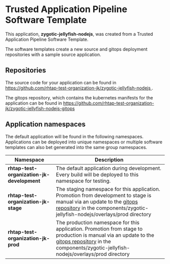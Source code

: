 # Trusted Application Pipeline Software Template

This application, **zygotic-jellyfish-nodejs**, was created from a Trusted Application Pipeline Software Template.

The software templates create a new source and gitops deployment repositories with a sample source application. 

## Repositories

The source code for your application can be found in [https://github.com/rhtap-test-organization-jk/zygotic-jellyfish-nodejs ](https://github.com/rhtap-test-organization-jk/zygotic-jellyfish-nodejs ).
 
The gitops repository, which contains the kubernetes manifests for the application can be found in 
[https://github.com/rhtap-test-organization-jk/zygotic-jellyfish-nodejs-gitops ](https://github.com/rhtap-test-organization-jk/zygotic-jellyfish-nodejs-gitops ) 

## Application namespaces 

The default application will be found in the following namespaces. Applications can be deployed into unique namespaces or multiple software templates can also bet generated into the same group namespaces.  

|  Namespace   |  Description   |  
| -------- | -------- |   
| **rhtap-test-organization-jk-development** | The default application during development. Every build will be deployed to this namespace for testing. | 
| **rhtap-test-organization-jk-stage** | The staging namespace for this application. Promotion from development to stage is manual via an update to the [gitops repository](https://github.com/rhtap-test-organization-jk/zygotic-jellyfish-nodejs-gitops ) in the components/zygotic-jellyfish-nodejs/overlays/prod directory |  
| **rhtap-test-organization-jk-prod** | The production namespace for this application. Promotion from stage to production is manual via an update to the [gitops repository](https://github.com/rhtap-test-organization-jk/zygotic-jellyfish-nodejs-gitops ) in the components/zygotic-jellyfish-nodejs/overlays/prod directory | 
